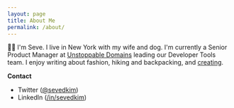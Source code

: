 ```yaml
---
layout: page
title: About Me
permalink: /about/
---
```

👋🏼 I'm Seve. I live in New York with my wife and dog. I'm currently a Senior Product Manager at [Unstoppable Domains](https://unstoppabledomains.com/) leading our Developer Tools team. I enjoy writing about fashion, hiking and backpacking, and [creating](https://sevedkim.com/less-consumption.html).

**Contact**

* Twitter ([@sevedkim](https://twitter.com/sevedkim))
* LinkedIn ([/in/sevedkim](https://www.linkedin.com/in/sevedkim/))
